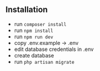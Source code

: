 ## Installation
- run `composer install`
- run `npm install`
- run `npm run dev`
- copy .env.example -> .env
- edit database credentials in .env
- create database
- run `php artisan migrate`
